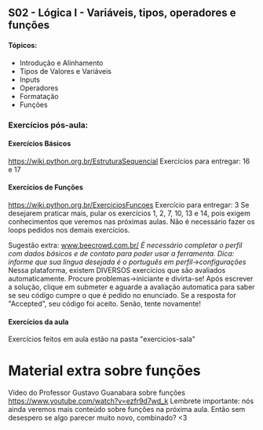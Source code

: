 ## S02 - Lógica I - Variáveis, tipos, operadores e funções

#### Tópicos:
- Introdução e Alinhamento
- Tipos de Valores e Variáveis
- Inputs
- Operadores  
- Formatação
- Funções

### Exercícios pós-aula:

#### Exercícios Básicos 
https://wiki.python.org.br/EstruturaSequencial 
Exercícios para entregar: 16 e 17


#### Exercícios de Funções
https://wiki.python.org.br/ExerciciosFuncoes
Exercício para entregar: 3
Se desejarem praticar mais, pular os exercícios 1, 2, 7, 10, 13 e 14, pois exigem conhecimentos que veremos nas próximas aulas. Não é necessário fazer os loops pedidos nos demais exercícios. 

Sugestão extra: www.beecrowd.com.br/
*É necessário completar o perfil com dados básicos e de contato para poder usar a ferramenta. Dica: informe que sua lingua desejada é o português em perfil->configurações*
Nessa plataforma, existem DIVERSOS exercícios que são avaliados automaticamente. Procure problemas->iniciante e divirta-se! Após escrever a solução, clique em submeter e aguarde a avaliação automatica para saber se seu código cumpre o que é pedido no enunciado. Se a resposta for "Accepted", seu código foi aceito. Senão, tente novamente!

#### Exercícios da aula
Exercícios feitos em aula estão na pasta "exercicios-sala"

# Material extra sobre funções 
Vídeo do Professor Gustavo Guanabara sobre funções 
https://www.youtube.com/watch?v=ezfr9d7wd_k
Lembrete importante: nós ainda veremos mais conteúdo sobre funções na próxima aula. Então sem desespero se algo parecer muito novo, combinado? <3

